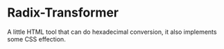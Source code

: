 # Radix-Transformer
A little HTML tool that can do hexadecimal conversion, it also implements some CSS effection.
